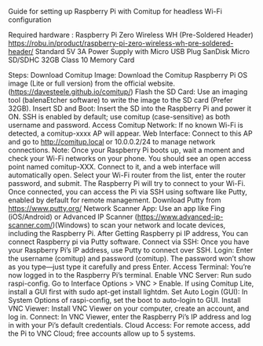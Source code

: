 
Guide for setting up Raspberry Pi with Comitup for headless Wi-Fi configuration


Required hardware : 
Raspberry Pi Zero Wireless WH (Pre-Soldered Header)
https://robu.in/product/raspberry-pi-zero-wireless-wh-pre-soldered-header/
Standard 5V 3A Power Supply with Micro USB Plug
SanDisk Micro SD/SDHC 32GB Class 10 Memory Card

Steps: 
Download Comitup Image: Download the Comitup Raspberry Pi OS image (Lite or full version) from the official website. (https://davesteele.github.io/comitup/)
Flash the SD Card: Use an imaging tool (balenaEtcher software) to write the image to the SD card (Prefer 32GB).
Insert SD and Boot: Insert the SD into the Raspberry Pi and power it ON. SSH is enabled by default; use comitup (case-sensitive) as both username and password. 
Access Comitup Network: If no known Wi-Fi is detected, a comitup-xxxx AP will appear.
Web Interface: Connect to this AP and go to http://comitup.local or 10.0.0.2/24 to manage network connections.
Note: Once your Raspberry Pi boots up, wait a moment and check your Wi-Fi networks on your phone. You should see an open access point named comitup-XXX. Connect to it, and a web interface will automatically open. Select your Wi-Fi router from the list, enter the router password, and submit. The Raspberry Pi will try to connect to your Wi-Fi. Once connected, you can access the Pi via SSH using software like Putty, enabled by default for remote management.
Download Putty from https://www.putty.org/
Network Scanner App: Use an app like Fing (iOS/Android) or Advanced IP Scanner (https://www.advanced-ip-scanner.com/)(Windows) to scan your network and locate devices, including the Raspberry Pi.
After Getting Raspberry pi IP address, You can connect Raspberry pi via Putty software.
Connect via SSH: Once you have your Raspberry Pi’s IP address, use Putty to connect over SSH.
Login: Enter the username (comitup) and password (comitup). The password won’t show as you type—just type it carefully and press Enter.
Access Terminal: You’re now logged in to the Raspberry Pi’s terminal.
Enable VNC Server:
Run sudo raspi-config.
Go to Interface Options > VNC > Enable.
If using Comitup Lite, install a GUI first with sudo apt-get install lightdm.
Set Auto Login (GUI): In System Options of raspi-config, set the boot to auto-login to GUI.
Install VNC Viewer: Install VNC Viewer on your computer, create an account, and log in.
Connect: In VNC Viewer, enter the Raspberry Pi’s IP address and log in with your Pi’s default credentials.
Cloud Access: For remote access, add the Pi to VNC Cloud; free accounts allow up to 5 systems.

